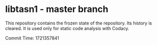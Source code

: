 # libtasn1 - master branch

This repository contains the frozen state of the repository.
Its history is cleared. It is used only for static code
analysis with Codacy.

Commit Time: 1721357841